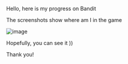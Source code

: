 Hello, here is my progress on Bandit


The screenshots show where am I in the game

![image](https://github.com/quatatak/osoc_season1_gaisin_arken/assets/105387699/f289a167-467b-41be-8a54-d7ba3633010e)

Hopefully, you can see it ))



Thank you!
